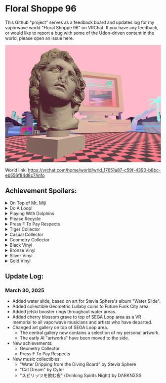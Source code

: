# Floral Shoppe 96

This Github "project" serves as a feedback board and updates log for my vaporwave world "Floral Shoppe 96" on VRChat.
If you have any feedback, or would like to report a bug with some of the Udon-driven content in the world, please open 
an issue here.

![Thumbnail of VRC world](/World-Floral-Shoppe-96-Image-201.file_ec560a25-dd1d-4ce6-a149-532a1fc68489.9.png)

World link: https://vrchat.com/home/world/wrld_17651a87-c59f-4390-b8bc-eb556f84d8c7/info

## Achievement Spoilers:

<details>
  <summary>On Top of Mt. Miji</summary>

  Get to the very top of Mt. Fiji - on top of its bottle. (There is a statue on the mountain that can be interacted with to teleport up there)
</details>
<details>
  <summary>Do A Loop!</summary>

  While riding a jetski, try to do a loop at the SEGA Loop area. This will unlock as long as you pass through the loop's apex.
</details>
<details>
  <summary>Playing With Dolphins</summary>

  Interact (as in click or press the interact button) with the dolphins swimming around the Main Plaza area.
</details>
<details>
  <summary>Please Recycle</summary>

  Place a pickup object in the recycling bin at XP Island.
</details>
<details>
  <summary>Press F To Pay Respects</summary>

  Pour liquid from any of the beverage pickups onto the cherry blossom memorial in the SEGA Loop area.
</details>
<details>
  <summary>Tiger Collector</summary>

  Collect all the Tiger Blood Tapes coins.
</details>
<details>
  <summary>Casual Collector</summary>

  Collect all the Business Casual coins.
</details>
<details>
  <summary>Geometry Collector</summary>

  Collect all the Geometric Lullaby coins.
</details>
<details>
  <summary>Black Vinyl</summary>

  Collect 10 music tracks.
</details>
<details>
  <summary>Bronze Vinyl</summary>

  Collect 20 music tracks.
</details>
<details>
  <summary>Silver Vinyl</summary>

  Collect 30 music tracks.
</details>
<details>
  <summary>Gold Vinyl</summary>

  Collect 40 music tracks.
</details>

## Update Log:

### March 30, 2025
* Added water slide, based on art for Stevia Sphere's album "Water Slide".
* Added collectible Geometric Lullaby coins to Future Funk City area.
* Added jetski booster rings throughout water areas.
* Added cherry blossom grave to top of SEGA Loop area as a VR memorial to all vaporwave musicians and artists who have departed.
* Changed art gallery on top of SEGA Loop area.
  * The central gallery now contains a selection of my personal artwork.
  * The early AI "artworks" have been moved to the side.
* New achievements:
  * Geometry Collector
  * Press F To Pay Respects
* New music collectibles:
  * "Water Dripping from the Diving Board" by Stevia Sphere
  * "Cat Dream" by Cyter
  * "スピリッツを飲む夜" (Drinking Spirits Night) by DΛRKNΣSS
